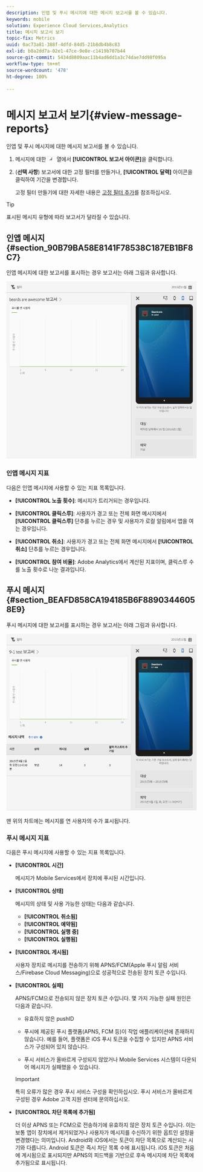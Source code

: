 ```yaml
---
description: 인앱 및 푸시 메시지에 대한 메시지 보고서를 볼 수 있습니다.
keywords: mobile
solution: Experience Cloud Services,Analytics
title: 메시지 보고서 보기
topic-fix: Metrics
uuid: 0ac73a81-388f-4dfd-84d5-21b8db4b8c83
exl-id: b8a2dd7a-02e1-47ce-9e8e-c1419b707b44
source-git-commit: 5434d8809aac11b4ad6dd1a3c74dae7dd98f095a
workflow-type: tm+mt
source-wordcount: '478'
ht-degree: 100%

---
```


# 메시지 보고서 보기{#view-message-reports}

인앱 및 푸시 메시지에 대한 메시지 보고서를 볼 수 있습니다.

1. 메시지에 대한 ![보고서](assets/icon_report.png) 열에서 **[!UICONTROL 보고서 아이콘]**&#x200B;을 클릭합니다.
1. (**선택 사항**) 보고서에 대한 고정 필터를 만들거나, **[!UICONTROL 달력]** 아이콘을 클릭하여 기간을 변경합니다.

   고정 필터 만들기에 대한 자세한 내용은 [고정 필터 추가](/help/using/usage/reports-customize/t-sticky-filter.md)를 참조하십시오.

>[!TIP]
>
>표시된 메시지 유형에 따라 보고서가 달라질 수 있습니다.

## 인앱 메시지 {#section_90B79BA58E8141F78538C187EB1BF8C7}

인앱 메시지에 대한 보고서를 표시하는 경우 보고서는 아래 그림과 유사합니다.

![보고서 메시지](assets/report_message.png)

### 인앱 메시지 지표

다음은 인앱 메시지에 사용할 수 있는 지표 목록입니다.

* **[!UICONTROL 노출 횟수]**: 메시지가 트리거되는 경우입니다.

* **[!UICONTROL 클릭스루]**: 사용자가 경고 또는 전체 화면 메시지에서 **[!UICONTROL 클릭스루]** 단추를 누르는 경우 및 사용자가 로컬 알림에서 앱을 여는 경우입니다.

* **[!UICONTROL 취소]**: 사용자가 경고 또는 전체 화면 메시지에서 **[!UICONTROL 취소]** 단추를 누르는 경우입니다.

* **[!UICONTROL 참여 비율]**: Adobe Analytics에서 계산된 지표이며, 클릭스루 수를 노출 횟수로 나눈 결과입니다.

## 푸시 메시지 {#section_BEAFD858CA194185B6F88903446058E9}

푸시 메시지에 대한 보고서를 표시하는 경우 보고서는 아래 그림과 유사합니다.

![푸시 메시지](assets/report_message_push.png)

맨 위의 차트에는 메시지를 연 사용자의 수가 표시됩니다.

### 푸시 메시지 지표

다음은 푸시 메시지에 사용할 수 있는 지표 목록입니다.

* **[!UICONTROL 시간]**

   메시지가 Mobile Services에서 장치에 푸시된 시간입니다.

* **[!UICONTROL 상태]**

   메시지의 상태 및 사용 가능한 상태는 다음과 같습니다.

   * **[!UICONTROL 취소됨]**
   * **[!UICONTROL 예약됨]**
   * **[!UICONTROL 실행 중]**
   * **[!UICONTROL 실행됨]**

* **[!UICONTROL 게시됨]**

   사용자 장치로 메시지를 전송하기 위해 APNS/FCM(Apple 푸시 알림 서비스/Firebase Cloud Messaging)으로 성공적으로 전송된 장치 토큰 수입니다.

* **[!UICONTROL 실패]**

   APNS/FCM으로 전송되지 않은 장치 토큰 수입니다. 몇 가지 가능한 실패 원인은 다음과 같습니다.

   * 유효하지 않은 pushID

   * 푸시에 제공된 푸시 플랫폼(APNS, FCM 등)이 작업 애플리케이션에 존재하지 않습니다. 예를 들어, 플랫폼은 iOS 푸시 토큰을 수집할 수 있지만 APNS 서비스가 구성되어 있지 않습니다.

   * 푸시 서비스가 올바르게 구성되지 않았거나 Mobile Services 시스템이 다운되어 메시지가 실패했을 수 있습니다.
   >[!IMPORTANT]
   >
   >특히 오류가 많은 경우 푸시 서비스 구성을 확인하십시오. 푸시 서비스가 올바르게 구성된 경우 Adobe 고객 지원 센터에 문의하십시오.

* **[!UICONTROL 차단 목록에 추가됨]**

   더 이상 APNS 또는 FCM으로 전송하기에 유효하지 않은 장치 토큰 수입니다. 이는 보통 앱이 장치에서 제거되었거나 사용자가 메시지를 수신하기 위한 옵트인 설정을 변경했다는 의미입니다. Android와 iOS에서는 토큰이 차단 목록으로 계산되는 시기와 다릅니다. Android 토큰은 즉시 차단 목록 수에 표시됩니다. iOS 토큰은 처음에 게시됨으로 표시되지만 APNS의 피드백을 기반으로 후속 메시지에 차단 목록에 추가됨으로 표시됩니다.
